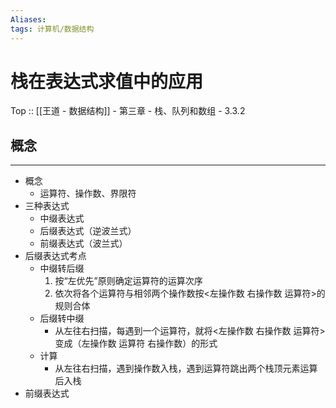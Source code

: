```yaml
---
Aliases: 
tags: 计算机/数据结构 
---
```

# 栈在表达式求值中的应用

Top :: [[王道 - 数据结构]] - 第三章 - 栈、队列和数组 - 3.3.2

## 概念
---
- 概念
	- 运算符、操作数、界限符
- 三种表达式
	- 中缀表达式
	- 后缀表达式（逆波兰式）
	- 前缀表达式（波兰式）
- 后缀表达式考点
	- 中缀转后缀
		1. 按“左优先”原则确定运算符的运算次序
		2. 依次将各个运算符与相邻两个操作数按<左操作数 右操作数 运算符>的规则合体
	- 后缀转中缀
		- 从左往右扫描，每遇到一个运算符，就将<左操作数 右操作数 运算符>变成（左操作数 运算符 右操作数）的形式
	- 计算
		- 从左往右扫描，遇到操作数入栈，遇到运算符跳出两个栈顶元素运算后入栈
- 前缀表达式


